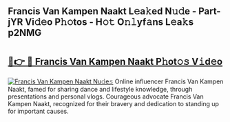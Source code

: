 ## Francis Van Kampen Naakt L𝚎a𝚔ed N𝚞𝚍e - Part-jYR Vi𝚍𝚎o P𝚑𝚘tos - H𝚘𝚝 O𝚗𝚕yf𝚊ns L𝚎a𝚔s p2NMG

# <h2><a href="http://kf7yx1.oniu.top/?m=Francis+Van+Kampen+Naakt">🔗👉 🔴 Francis Van Kampen Naakt P𝚑ot𝚘𝚜 V𝚒d𝚎o</a></h2>

[![Francis Van Kampen Naakt Nu𝚍e𝚜](https://i.imgur.com/0qMVB7G.gif)](http://kf7yx1.oniu.top/?m=Francis+Van+Kampen+Naakt)
Online influencer Francis Van Kampen Naakt, famed for sharing dance and lifestyle knowledge, through presentations and personal vlogs. Courageous advocate Francis Van Kampen Naakt, recognized for their bravery and dedication to standing up for important causes.  
